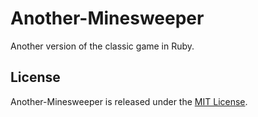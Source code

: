 # Another-Minesweeper
Another version of the classic game in Ruby.

## License
Another-Minesweeper is released under the [MIT License](http://www.opensource.org/licenses/MIT).
